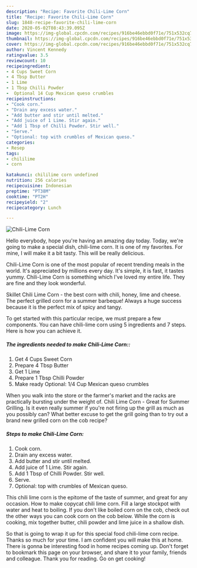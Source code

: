 ```yaml
---
description: "Recipe: Favorite Chili-Lime Corn"
title: "Recipe: Favorite Chili-Lime Corn"
slug: 1848-recipe-favorite-chili-lime-corn
date: 2020-05-02T08:43:39.095Z
image: https://img-global.cpcdn.com/recipes/916be46ebbd0f71e/751x532cq70/chili-lime-corn-recipe-main-photo.jpg
thumbnail: https://img-global.cpcdn.com/recipes/916be46ebbd0f71e/751x532cq70/chili-lime-corn-recipe-main-photo.jpg
cover: https://img-global.cpcdn.com/recipes/916be46ebbd0f71e/751x532cq70/chili-lime-corn-recipe-main-photo.jpg
author: Vincent Kennedy
ratingvalue: 3.5
reviewcount: 10
recipeingredient:
- 4 Cups Sweet Corn
- 4 Tbsp Butter
- 1 Lime
- 1 Tbsp Chilli Powder
-  Optional 14 Cup Mexican queso crumbles
recipeinstructions:
- "Cook corn."
- "Drain any excess water."
- "Add butter and stir until melted."
- "Add juice of 1 Lime. Stir again."
- "Add 1 Tbsp of Chilli Powder. Stir well."
- "Serve."
- "Optional: top with crumbles of Mexican queso."
categories:
- Resep
tags:
- chililime
- corn

katakunci: chililime corn undefined
nutrition: 256 calories
recipecuisine: Indonesian
preptime: "PT38M"
cooktime: "PT2H"
recipeyield: "2"
recipecategory: Lunch

---
```



![Chili-Lime Corn](https://img-global.cpcdn.com/recipes/916be46ebbd0f71e/751x532cq70/chili-lime-corn-recipe-main-photo.jpg)

Hello everybody, hope you're having an amazing day today. Today, we're going to make a special dish, chili-lime corn. It is one of my favorites. For mine, I will make it a bit tasty. This will be really delicious.

Chili-Lime Corn is one of the most popular of recent trending meals in the world. It's appreciated by millions every day. It's simple, it is fast, it tastes yummy. Chili-Lime Corn is something which I've loved my entire life. They are fine and they look wonderful.

Skillet Chili Lime Corn - the best corn with chili, honey, lime and cheese. The perfect grilled corn for a summer barbeque! Always a huge success because it is the perfect mix of spicy and tangy.


To get started with this particular recipe, we must prepare a few components. You can have chili-lime corn using 5 ingredients and 7 steps. Here is how you can achieve it.

##### The ingredients needed to make Chili-Lime Corn::

1. Get 4 Cups Sweet Corn
1. Prepare 4 Tbsp Butter
1. Get 1 Lime
1. Prepare 1 Tbsp Chilli Powder
1. Make ready  Optional: 1/4 Cup Mexican queso crumbles


When you walk into the store or the farmer&#39;s market and the racks are practically bursting under the weight of. Chili Lime Corn - Great for Summer Grilling. Is it even really summer if you&#39;re not firing up the grill as much as you possibly can? What better excuse to get the grill going than to try out a brand new grilled corn on the cob recipe? 

##### Steps to make Chili-Lime Corn:

1. Cook corn.
1. Drain any excess water.
1. Add butter and stir until melted.
1. Add juice of 1 Lime. Stir again.
1. Add 1 Tbsp of Chilli Powder. Stir well.
1. Serve.
1. Optional: top with crumbles of Mexican queso.


This chili lime corn is the epitome of the taste of summer, and great for any occasion. How to make copycat chili lime corn. Fill a large stockpot with water and heat to boiling. If you don&#39;t like boiled corn on the cob, check out the other ways you can cook corn on the cob below. While the corn is cooking, mix together butter, chili powder and lime juice in a shallow dish. 

So that is going to wrap it up for this special food chili-lime corn recipe. Thanks so much for your time. I am confident you will make this at home. There is gonna be interesting food in home recipes coming up. Don't forget to bookmark this page on your browser, and share it to your family, friends and colleague. Thank you for reading. Go on get cooking!
